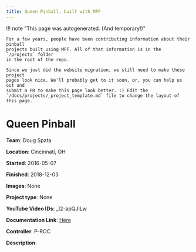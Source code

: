 ```yaml
---
title: Queen Pinball, built with MPF
---
```


<!-- This file is used as the template for all the individual project pages. -->

!!! note "This page was autogenerated. (And temporary!)"

    For a few years, people have been contributing information about their pinball
    projects built using MPF. All of that information is in the `/projects` folder
    in the root of the repo.

    Since we just did the website migration, we still need to make these project
    pages look nice. We'll probably get to it soon, or, you can help us out and
    submit a PR to make this page look better. :) Edit the
    `/docs/projects/_project_template.md` file to change the layout of this page.

# Queen Pinball

**Team**: Doug Spata

**Location**: Cincinnati, OH

**Started**: 2016-05-07

**Finished**: 2018-12-03

**Images**: None

**Project type**: None

**YouTube Video IDs**: _I2-apQJILw

**Documentation Link**: [Here](https://pinside.com/pinball/forum/topic/flash-retheme-project/)




**Controller**: P-ROC

**Description**:



<!-- Note, do not edit this file directly, as it will be overwritten when the list is regenerated.

To edit information about a project, edit the project's YAML file in the `/projects` folder. (Off the
root of the repo, not this folder which is `/www/projects`.)

To edit the look and feel or layout of this page, edit the `_project_template.md` file in the `/www/projects` folder. -->